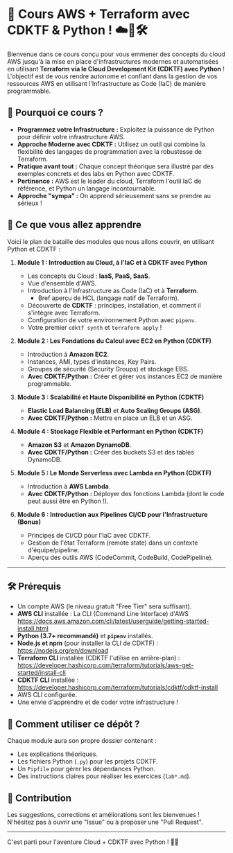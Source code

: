 # 🚀 Cours AWS + Terraform avec CDKTF & Python ! ☁️🐍🛠️

Bienvenue dans ce cours conçu pour vous emmener des concepts du cloud AWS jusqu'à la mise en place d'infrastructures modernes et automatisées en utilisant **Terraform via le Cloud Development Kit (CDKTF) avec Python** ! L'objectif est de vous rendre autonome et confiant dans la gestion de vos ressources AWS en utilisant l'Infrastructure as Code (IaC) de manière programmable.

## 🤔 Pourquoi ce cours ?

*   **Programmez votre Infrastructure :** Exploitez la puissance de Python pour définir votre infrastructure AWS.
*   **Approche Moderne avec CDKTF :** Utilisez un outil qui combine la flexibilité des langages de programmation avec la robustesse de Terraform.
*   **Pratique avant tout :** Chaque concept théorique sera illustré par des exemples concrets et des labs en Python avec CDKTF.
*   **Pertinence :** AWS est le leader du cloud, Terraform l'outil IaC de référence, et Python un langage incontournable.
*   **Approche "sympa" :** On apprend sérieusement sans se prendre au sérieux !

## 🎯 Ce que vous allez apprendre

Voici le plan de bataille des modules que nous allons couvrir, en utilisant Python et CDKTF :

1.  **Module 1 : Introduction au Cloud, à l'IaC et à CDKTF avec Python**
    *   Les concepts du Cloud : **IaaS, PaaS, SaaS**.
    *   Vue d'ensemble d'AWS.
    *   Introduction à l'Infrastructure as Code (IaC) et à **Terraform**.
        *   Bref aperçu de HCL (langage natif de Terraform).
    *   Découverte de **CDKTF** : principes, installation, et comment il s'intègre avec Terraform.
    *   Configuration de votre environnement Python avec `pipenv`.
    *   Votre premier `cdktf synth` et `terraform apply` !

2.  **Module 2 : Les Fondations du Calcul avec EC2 en Python (CDKTF)**
    *   Introduction à **Amazon EC2**.
    *   Instances, AMI, types d'instances, Key Pairs.
    *   Groupes de sécurité (Security Groups) et stockage EBS.
    *   **Avec CDKTF/Python :** Créer et gérer vos instances EC2 de manière programmable.

3.  **Module 3 : Scalabilité et Haute Disponibilité en Python (CDKTF)**
    *   **Elastic Load Balancing (ELB)** et **Auto Scaling Groups (ASG)**.
    *   **Avec CDKTF/Python :** Mettre en place un ELB et un ASG.

4.  **Module 4 : Stockage Flexible et Performant en Python (CDKTF)**
    *   **Amazon S3** et **Amazon DynamoDB**.
    *   **Avec CDKTF/Python :** Créer des buckets S3 et des tables DynamoDB.

5.  **Module 5 : Le Monde Serverless avec Lambda en Python (CDKTF)**
    *   Introduction à **AWS Lambda**.
    *   **Avec CDKTF/Python :** Déployer des fonctions Lambda (dont le code peut aussi être en Python !).

6.  **Module 6 : Introduction aux Pipelines CI/CD pour l'Infrastructure (Bonus)**
    *   Principes de CI/CD pour l'IaC avec CDKTF.
    *   Gestion de l'état Terraform (remote state) dans un contexte d'équipe/pipeline.
    *   Aperçu des outils AWS (CodeCommit, CodeBuild, CodePipeline).

---

## 🛠️ Prérequis

*   Un compte AWS (le niveau gratuit "Free Tier" sera suffisant).
*   **AWS CLI** installée : La CLI (Command Line Interface) d'AWS https://docs.aws.amazon.com/cli/latest/userguide/getting-started-install.html
*   **Python (3.7+ recommandé)** et **`pipenv`** installés.
*   **Node.js et npm** (pour installer la CLI de CDKTF) : https://nodejs.org/en/download
*   **Terraform CLI** installée (CDKTF l'utilise en arrière-plan) : https://developer.hashicorp.com/terraform/tutorials/aws-get-started/install-cli
*   **CDKTF CLI** installée : https://developer.hashicorp.com/terraform/tutorials/cdktf/cdktf-install
*   AWS CLI configurée.
*   Une envie d'apprendre et de coder votre infrastructure !

## 📖 Comment utiliser ce dépôt ?

Chaque module aura son propre dossier contenant :
*   Les explications théoriques.
*   Les fichiers Python (`.py`) pour les projets CDKTF.
*   Un `Pipfile` pour gérer les dépendances Python.
*   Des instructions claires pour réaliser les exercices (`lab*.md`).

## 🤝 Contribution

Les suggestions, corrections et améliorations sont les bienvenues ! N'hésitez pas à ouvrir une "Issue" ou à proposer une "Pull Request".

---

C'est parti pour l'aventure Cloud + CDKTF avec Python ! 🚀🐍